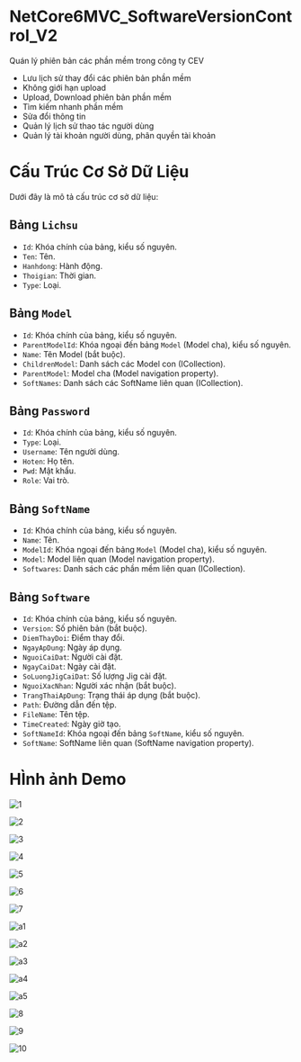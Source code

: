 # NetCore6MVC_SoftwareVersionControl_V2
Quán lý phiên bản các phần mềm trong công ty CEV
+ Lưu lịch sử thay đổi các phiên bản phần mềm
+ Không giới hạn upload
+ Upload, Download phiên bản phần mềm 
+ Tìm kiếm nhanh phần mềm
+ Sửa đổi thông tin
+ Quản lý lịch sử thao tác người dùng
+ Quản lý tài khoản người dùng, phân quyền tài khoản

# Cấu Trúc Cơ Sở Dữ Liệu
Dưới đây là mô tả cấu trúc cơ sở dữ liệu:

## Bảng `Lichsu`

- `Id`: Khóa chính của bảng, kiểu số nguyên.
- `Ten`: Tên.
- `Hanhdong`: Hành động.
- `Thoigian`: Thời gian.
- `Type`: Loại.

## Bảng `Model`

- `Id`: Khóa chính của bảng, kiểu số nguyên.
- `ParentModelId`: Khóa ngoại đến bảng `Model` (Model cha), kiểu số nguyên.
- `Name`: Tên Model (bắt buộc).
- `ChildrenModel`: Danh sách các Model con (ICollection<Model>).
- `ParentModel`: Model cha (Model navigation property).
- `SoftNames`: Danh sách các SoftName liên quan (ICollection<SoftName>).

## Bảng `Password`

- `Id`: Khóa chính của bảng, kiểu số nguyên.
- `Type`: Loại.
- `Username`: Tên người dùng.
- `Hoten`: Họ tên.
- `Pwd`: Mật khẩu.
- `Role`: Vai trò.

## Bảng `SoftName`

- `Id`: Khóa chính của bảng, kiểu số nguyên.
- `Name`: Tên.
- `ModelId`: Khóa ngoại đến bảng `Model` (Model cha), kiểu số nguyên.
- `Model`: Model liên quan (Model navigation property).
- `Softwares`: Danh sách các phần mềm liên quan (ICollection<Software>).

## Bảng `Software`

- `Id`: Khóa chính của bảng, kiểu số nguyên.
- `Version`: Số phiên bản (bắt buộc).
- `DiemThayDoi`: Điểm thay đổi.
- `NgayApDung`: Ngày áp dụng.
- `NguoiCaiDat`: Người cài đặt.
- `NgayCaiDat`: Ngày cài đặt.
- `SoLuongJigCaiDat`: Số lượng Jig cài đặt.
- `NguoiXacNhan`: Người xác nhận (bắt buộc).
- `TrangThaiApDung`: Trạng thái áp dụng (bắt buộc).
- `Path`: Đường dẫn đến tệp.
- `FileName`: Tên tệp.
- `TimeCreated`: Ngày giờ tạo.
- `SoftNameId`: Khóa ngoại đến bảng `SoftName`, kiểu số nguyên.
- `SoftName`: SoftName liên quan (SoftName navigation property).

# HÌnh ảnh Demo
![1](https://github.com/sanguyeenx96/NetCore6MVC_SoftwareVersionControl_V2/assets/103011257/fed93326-581e-4c1d-b322-58e9d8412598)

![2](https://github.com/sanguyeenx96/NetCore6MVC_SoftwareVersionControl_V2/assets/103011257/3cd1897c-9e4d-412d-88b2-4dd07c40c83a)

![3](https://github.com/sanguyeenx96/NetCore6MVC_SoftwareVersionControl_V2/assets/103011257/f6fafc48-cac9-4bf6-a5ae-14f25c978030)

![4](https://github.com/sanguyeenx96/NetCore6MVC_SoftwareVersionControl_V2/assets/103011257/cdab07fc-65ec-4d68-99ad-13161a1a5911)

![5](https://github.com/sanguyeenx96/NetCore6MVC_SoftwareVersionControl_V2/assets/103011257/05c5c9b3-2efc-4a87-942b-d32dbfc6de77)

![6](https://github.com/sanguyeenx96/NetCore6MVC_SoftwareVersionControl_V2/assets/103011257/a5dd3643-13b5-4b77-964a-81bf765ff3cc)

![7](https://github.com/sanguyeenx96/NetCore6MVC_SoftwareVersionControl_V2/assets/103011257/af153d20-460c-48f4-9293-7d6159fd56ed)

![a1](https://github.com/sanguyeenx96/NetCore6MVC_SoftwareVersionControl_V2/assets/103011257/90784beb-ebd4-401f-90d3-b34e23ca96be)

![a2](https://github.com/sanguyeenx96/NetCore6MVC_SoftwareVersionControl_V2/assets/103011257/529e2865-53f2-4581-a135-584ee5ddc45a)

![a3](https://github.com/sanguyeenx96/NetCore6MVC_SoftwareVersionControl_V2/assets/103011257/f1f1d15c-2b2a-4f21-8d44-cb4ddf95bf0f)

![a4](https://github.com/sanguyeenx96/NetCore6MVC_SoftwareVersionControl_V2/assets/103011257/24cded0b-fa23-4d04-84a3-e8dca99c2c3f)

![a5](https://github.com/sanguyeenx96/NetCore6MVC_SoftwareVersionControl_V2/assets/103011257/2acb5572-ce00-4b7b-85be-217bd58b1095)

![8](https://github.com/sanguyeenx96/NetCore6MVC_SoftwareVersionControl_V2/assets/103011257/46196867-f1fb-4d4a-b06b-139296e45b85)

![9](https://github.com/sanguyeenx96/NetCore6MVC_SoftwareVersionControl_V2/assets/103011257/b7dfaecd-2ad7-49e9-920d-2a3edb9184e9)

![10](https://github.com/sanguyeenx96/NetCore6MVC_SoftwareVersionControl_V2/assets/103011257/c1074b79-d2c2-41e5-ab02-308a0a38cb1e)

